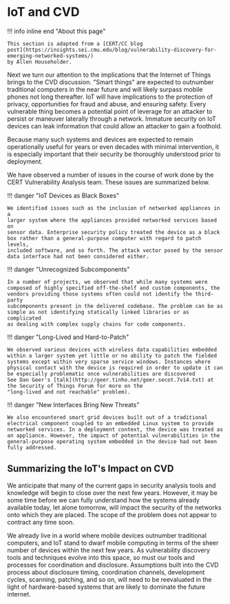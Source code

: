 # IoT and CVD

!!! info inline end "About this page"

    This section is adapted from a [CERT/CC blog
    post](https://insights.sei.cmu.edu/blog/vulnerability-discovery-for-emerging-networked-systems/)
    by Allen Householder.

Next we turn our attention to the implications that the Internet of
Things brings to the CVD discussion. "Smart things" are expected to
outnumber traditional computers in the near future and will likely
surpass mobile phones not long thereafter. IoT will have implications to
the protection of privacy, opportunities for fraud and abuse, and
ensuring safety. Every vulnerable thing becomes a potential point of
leverage for an attacker to persist or maneuver laterally through a
network. Immature security on IoT devices can leak information that
could allow an attacker to gain a foothold.

Because many such systems and devices are expected to remain
operationally useful for years or even decades with minimal
intervention, it is especially important that their security be
thoroughly understood prior to deployment. 

We have observed a number of issues in the course of work done by the
CERT Vulnerability Analysis team. These issues are summarized below.

<div class="grid" markdown>

!!! danger "IoT Devices as Black Boxes"

    We identified issues such as the inclusion of networked appliances in a
    larger system where the appliances provided networked services based on
    sensor data. Enterprise security policy treated the device as a black
    box rather than a general-purpose computer with regard to patch levels,
    included software, and so forth. The attack vector posed by the sensor
    data interface had not been considered either.

!!! danger "Unrecognized Subcomponents"

    In a number of projects, we observed that while many systems were
    composed of highly specified off-the-shelf and custom components, the
    vendors providing those systems often could not identify the third-party
    subcomponents present in the delivered codebase. The problem can be as
    simple as not identifying statically linked libraries or as complicated
    as dealing with complex supply chains for code components.

!!! danger "Long-Lived and Hard-to-Patch"


    We observed various devices with wireless data capabilities embedded
    within a larger system yet little or no ability to patch the fielded
    systems except within very sparse service windows. Instances where
    physical contact with the device is required in order to update it can
    be especially problematic once vulnerabilities are discovered
    See Dan Geer's [talk](http://geer.tinho.net/geer.secot.7v14.txt) at the Security of Things Forum for more on the
    "long-lived and not reachable" problem).

!!! danger "New Interfaces Bring New Threats"

    We also encountered smart grid devices built out of a traditional
    electrical component coupled to an embedded Linux system to provide
    networked services. In a deployment context, the device was treated as
    an appliance. However, the impact of potential vulnerabilities in the
    general-purpose operating system embedded in the device had not been
    fully addressed.

</div>

## Summarizing the IoT's Impact on CVD

We anticipate that many of the current gaps in security analysis tools
and knowledge will begin to close over the next few years. However, it
may be some time before we can fully understand how the systems already
available today, let alone tomorrow, will impact the security of the
networks onto which they are placed. The scope of the problem does not
appear to contract any time soon.

We already live in a world where mobile devices outnumber traditional
computers, and IoT stand to dwarf mobile computing in terms of the sheer
number of devices within the next few years. As vulnerability discovery
tools and techniques evolve into this space, so must our tools and
processes for coordination and disclosure. Assumptions built into the
CVD process about disclosure timing, coordination channels, development
cycles, scanning, patching, and so on, will need to be reevaluated in
the light of hardware-based systems that are likely to dominate the
future internet.

